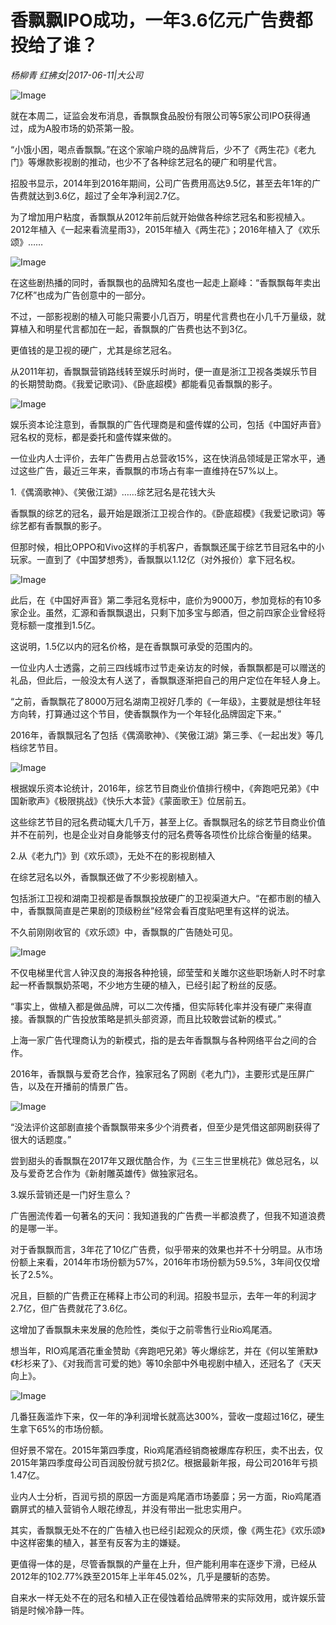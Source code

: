 # 香飘飘IPO成功，一年3.6亿元广告费都投给了谁？

*杨柳青 红拂女|2017-06-11|大公司*

![Image](http://p3.pstatp.com/large/26e00004ad784a48896d)

就在本周二，证监会发布消息，香飘飘食品股份有限公司等5家公司IPO获得通过，成为A股市场的奶茶第一股。

“小饿小困，喝点香飘飘。”在这个家喻户晓的品牌背后，少不了《两生花》《老九门》等爆款影视剧的推动，也少不了各种综艺冠名的硬广和明星代言。

招股书显示，2014年到2016年期间，公司广告费用高达9.5亿，甚至去年1年的广告费就达到3.6亿，超过了全年净利润2.7亿。

为了增加用户粘度，香飘飘从2012年前后就开始做各种综艺冠名和影视植入。2012年植入《一起来看流星雨3》，2015年植入《两生花》；2016年植入了《欢乐颂》……

![Image](http://p3.pstatp.com/large/26ea0000b75c987f8ee2)

在这些剧热播的同时，香飘飘也的品牌知名度也一起走上巅峰：“香飘飘每年卖出7亿杯”也成为广告创意中的一部分。

不过，一部影视剧的植入可能只需要小几百万，明星代言费也在小几千万量级，就算植入和明星代言都加在一起，香飘飘的广告费也达不到3亿。

更值钱的是卫视的硬广，尤其是综艺冠名。

从2011年初，香飘飘营销路线转至娱乐时尚时，便一直是浙江卫视各类娱乐节目的长期赞助商。《我爱记歌词》、《卧底超模》都能看见香飘飘的影子。

![Image](http://p3.pstatp.com/large/26e90004073a8aa5be3f)

娱乐资本论注意到，香飘飘的广告代理商是和盛传媒的公司，包括《中国好声音》冠名权的竞标，都是委托和盛传媒来做的。

一位业内人士评价，去年广告费用占总营收15%，这在快消品领域是正常水平，通过这些广告，最近三年来，香飘飘的市场占有率一直维持在57%以上。

1.《偶滴歌神》、《笑傲江湖》……综艺冠名是花钱大头

香飘飘的综艺的冠名，最开始是跟浙江卫视合作的。《卧底超模》《我爱记歌词》等综艺都有香飘飘的影子。

但那时候，相比OPPO和Vivo这样的手机客户，香飘飘还属于综艺节目冠名中的小玩家。一直到了《中国梦想秀》，香飘飘以1.12亿（对外报价）拿下冠名权。

![Image](http://p3.pstatp.com/large/26eb0000a8c036d2298e)

此后，在《中国好声音》第二季冠名竞标中，底价为9000万，参加竞标的有10多家企业。虽然，汇源和香飘飘退出，只剩下加多宝与郎酒，但之前四家企业曾经将竞标额一度推到1.5亿。

这说明，1.5亿以内的冠名价格，是在香飘飘可承受的范围内的。

一位业内人士透露，之前三四线城市过节走亲访友的时候，香飘飘都是可以赠送的礼品，但此后，一般没太有人送了，香飘飘逐渐把自己的用户定位在年轻人身上。

“之前，香飘飘花了8000万冠名湖南卫视好几季的《一年级》，主要就是想往年轻方向转，打算通过这个节目，使香飘飘作为一个年轻化品牌固定下来。”

2016年，香飘飘冠名了包括《偶滴歌神》、《笑傲江湖》第三季、《一起出发》等几档综艺节目。

![Image](http://p3.pstatp.com/large/26e5000401bc6536fd3b)

根据娱乐资本论统计，2016年，综艺节目商业价值排行榜中，《奔跑吧兄弟》《中国新歌声》《极限挑战》《快乐大本营》《蒙面歌王》位居前五。

这些综艺节目的冠名费动辄大几千万，甚至上亿。香飘飘冠名的综艺节目商业价值并不在前列，也是企业对自身能够支付的冠名费等各项性价比综合衡量的结果。

2.从《老九门》到《欢乐颂》，无处不在的影视剧植入

在综艺冠名以外，香飘飘还做了不少影视剧植入。

包括浙江卫视和湖南卫视都是香飘飘投放硬广的卫视渠道大户。“在都市剧的植入中，香飘飘简直是芒果剧的顶级粉丝”经常会看百度贴吧里有这样的说法。

不久前刚刚收官的《欢乐颂》中，香飘飘的广告随处可见。

![Image](http://p1.pstatp.com/large/26e5000401bdde030d53)

不仅电梯里代言人钟汉良的海报各种抢镜，邱莹莹和关雎尔这些职场新人时不时拿起一杯香飘飘奶茶喝，不少地方生硬的植入，已经引起了粉丝的反感。

“事实上，做植入都是做品牌，可以二次传播，但实际转化率并没有硬广来得直接。香飘飘的广告投放策略是抓头部资源，而且比较敢尝试新的模式。”

上海一家广告代理商认为的新模式，指的是去年香飘飘与各种网络平台之间的合作。

2016年，香飘飘与爱奇艺合作，独家冠名了网剧《老九门》，主要形式是压屏广告，以及在开播前的情景广告。

![Image](http://p3.pstatp.com/large/26ea0000b75d53fd99ad)

“没法评价这部剧直接个香飘飘带来多少个消费者，但至少是凭借这部网剧获得了很大的话题度。”

尝到甜头的香飘飘在2017年又跟优酷合作，为《三生三世里桃花》做总冠名，以及与爱奇艺合作为《新射雕英雄传》做独家冠名。

3.娱乐营销还是一门好生意么？

广告圈流传着一句著名的天问：我知道我的广告费一半都浪费了，但我不知道浪费的是哪一半。

对于香飘飘而言，3年花了10亿广告费，似乎带来的效果也并不十分明显。从市场份额上来看，2014年市场份额为57%，2016年市场份额为59.5%，3年间仅仅增长了2.5%。

况且，巨额的广告费正在稀释上市公司的利润。招股书显示，去年一年的利润才2.7亿，但广告费就花了3.6亿。

这增加了香飘飘未来发展的危险性，类似于之前零售行业Rio鸡尾酒。

想当年，RIO鸡尾酒花重金赞助《奔跑吧兄弟》等火爆综艺，并在《何以笙箫默》《杉杉来了》、《对我而言可爱的她》等10余部中外电视剧中植入，还冠名了《天天向上》。

![Image](http://p3.pstatp.com/large/26e00004acf98df8a331)

几番狂轰滥炸下来，仅一年的净利润增长就高达300%，营收一度超过16亿，硬生生拿下65%的市场份额。

但好景不常在。2015年第四季度，Rio鸡尾酒经销商被爆库存积压，卖不出去，仅2015年第四季度母公司百润股份就亏损2亿。根据最新年报，母公司2016年亏损1.47亿。

业内人士分析，百润亏损的原因一方面是鸡尾酒市场萎靡；另一方面，Rio鸡尾酒霸屏式的植入营销令人眼花缭乱，并没有带出一批忠实用户。

其实，香飘飘无处不在的广告植入也已经引起观众的厌烦，像《两生花》《欢乐颂》中这样密集的植入，甚至有反客为主的嫌疑。

更值得一体的是，尽管香飘飘的产量在上升，但产能利用率在逐步下滑，已经从2012年的102.77%跌至2015年上半年45.02%，几乎是腰斩的态势。

自来水一样无处不在的冠名和植入正在侵蚀着给品牌带来的实际效用，或许娱乐营销是时候冷静一阵。

